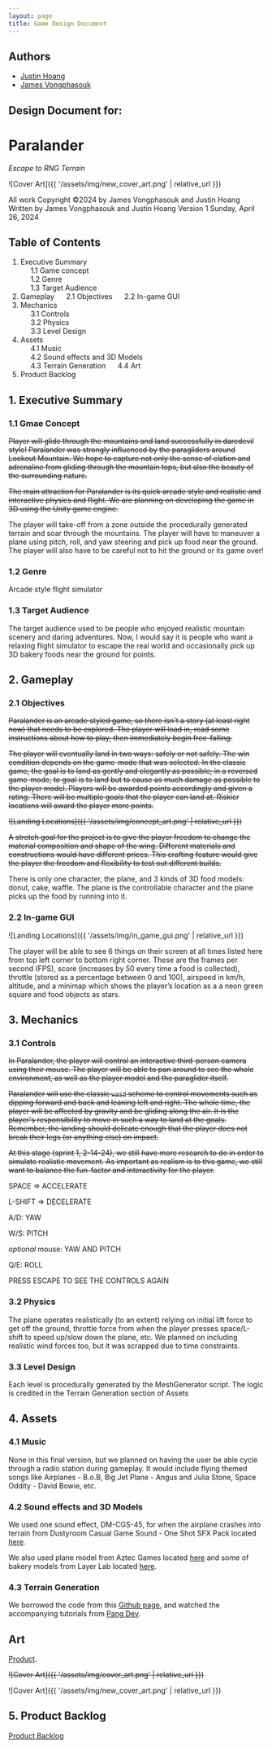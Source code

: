 ```yaml
---
layout: page
title: Game Design Document
---
```

<!--
insert title page here
-->
## Authors

- [Justin Hoang](mailto:justinhoang@mines.edu)
- [James Vongphasouk](mailto:jvongphasouk@mines.edu)

<!-- 
  Silent Hill 2 Design Document
  https://drive.google.com/file/d/1nxvdXasP-HsRCt62cHK3wF_pIrJpYx5T/view  
-->
<p style="text-align:center">

## Design Document for:
# Paralander
_Escape to RNG Terrain_


![Cover Art]({{ '/assets/img/new_cover_art.png' | relative_url }})

All work Copyright ©2024 by James Vongphasouk and Justin Hoang
Written by James Vongphasouk and Justin Hoang
Version 1
Sunday, April 26, 2024

</p>

## Table of Contents

1. Executive Summary	
&nbsp;&nbsp;&nbsp;&nbsp; 1.1 Game concept	
&nbsp;&nbsp;&nbsp;&nbsp; 1.2 Genre	
&nbsp;&nbsp;&nbsp;&nbsp; 1.3 Target Audience	
2. Gameplay	
&nbsp;&nbsp;&nbsp;&nbsp; 2.1 Objectives	
&nbsp;&nbsp;&nbsp;&nbsp; 2.2 In-game GUI	
3. Mechanics	
&nbsp;&nbsp;&nbsp;&nbsp; 3.1 Controls	
&nbsp;&nbsp;&nbsp;&nbsp; 3.2 Physics	
&nbsp;&nbsp;&nbsp;&nbsp; 3.3 Level Design	
4. Assets	
&nbsp;&nbsp;&nbsp;&nbsp; 4.1 Music	
&nbsp;&nbsp;&nbsp;&nbsp; 4.2 Sound effects and 3D Models	
&nbsp;&nbsp;&nbsp;&nbsp; 4.3 Terrain Generation	
&nbsp;&nbsp;&nbsp;&nbsp; 4.4 Art
5. Product Backlog


## 1. Executive Summary

### 1.1 Gmae Concept
~~Player will glide through the mountains and land successfully in daredevil
style! Paralander was strongly influenced by the paragliders around Lookout
Mountain. We hope to capture not only the sense of elation and adrenaline from
gliding through the mountain tops, but also the beauty of the surrounding
nature.~~

~~The main attraction for Paralander is its quick arcade style and realistic and
interactive physics and flight. We are planning on developing the game in 3D
using the Unity game engine.~~

The player will take-off from a zone outside the procedurally generated terrain and soar through the mountains. The player  will have to maneuver a plane using pitch, roll, and yaw steering and pick up food near the ground. The player will also have to be careful not to hit the ground or its game over!

### 1.2 Genre

Arcade style flight simulator

### 1.3 Target Audience 

The target audience used to be people who enjoyed realistic mountain scenery and daring adventures. Now, I would say it is people who want a relaxing flight simulator to escape the real world and occasionally pick up 3D bakery foods near the ground for points. 

## 2. Gameplay

### 2.1 Objectives

~~Paralander is an arcade styled game, so there isn't a story (at least right now)
that needs to be explored. The player will load in, read some instructions about
how to play, then immediately begin free-falling.~~

~~The player will eventually land in two ways: safely or not safely. The win
condition depends on the game-mode that was selected. In the classic game, the
goal is to land as gently and elegantly as possible; in a reversed game-mode, to
goal is to land but to cause as much damage as possible to the player model.
Players will be awarded points accordingly and given a rating. There will be
multiple goals that the player can land at. Riskier locations will award the
player more points.~~

~~![Landing Locations]({{ '/assets/img/concept_art.png' | relative_url }})~~

~~A stretch goal for the project is to give the player freedom to change the
material composition and shape of the wing. Different materials and
constructions would have different prices. This crafting feature would give the
player the freedom and flexibility to test out different builds.~~

There is only one character, the plane, and 3 kinds of 3D food models: donut, cake, waffle. The plane is the controllable character and the plane picks up the food by running into it. 

### 2.2 In-game GUI

![Landing Locations]({{ '/assets/img/in_game_gui.png' | relative_url }})

The player will be able to see 6 things on their screen at all times listed here from top left corner to bottom right corner. These are the frames per second (FPS), score (increases by 50 every time a food is collected), throttle (stored as a percentage between 0 and 100), airspeed in km/h, altitude, and a minimap which shows the player’s location as a a neon green square and food objects as stars.

## 3. Mechanics

### 3.1 Controls 

~~In Paralander, the player will control an interactive third-person camera using
their mouse. The player will be able to pan around to see the whole environment,
as well as the player model and the paraglider itself.~~

~~Paralander will use the classic `wasd` scheme to control movements such as
dipping forward and back and leaning left and right. The whole time, the player
will be affected by gravity and be gliding along the air. It is the player's
responsibility to move in such a way to land at the goals. Remember, the landing
should delicate enough that the player does not break their legs (or anything
else) on impact.~~

~~At this stage (sprint 1, 2-14-24), we still have more research to do in order to
simulate realistic movement. As important as realism is to this game, we still
want to balance the fun-factor and interactivity for the player.~~

SPACE => ACCELERATE

L-SHIFT => DECELERATE

A/D: YAW

W/S: PITCH

*optional* mouse: YAW AND PITCH

Q/E: ROLL

PRESS ESCAPE TO SEE THE CONTROLS AGAIN

### 3.2 Physics

The plane operates realistically (to an extent) relying on initial lift force to get off the ground, throttle force from when the player presses space/L-shift to speed up/slow down the plane, etc. We planned on including realistic wind forces too, but it was scrapped due to time constraints. 

### 3.3 Level Design 

Each level is procedurally generated by the MeshGenerator script. The logic is credited in the Terrain Generation section of Assets

## 4. Assets

### 4.1 Music

None in this final version, but we planned on having the user be able cycle through a radio station during gameplay. It would include flying themed songs like Airplanes - B.o.B, Big Jet Plane - Angus and Julia Stone, Space Oddity - David Bowie, etc.

### 4.2 Sound effects and 3D Models

We used one sound effect, DM-CGS-45, for when the airplane crashes into terrain from Dustyroom Casual Game Sound - One Shot SFX Pack located [here](https://assetstore.unity.com/packages/audio/sound-fx/free-casual-game-sfx-pack-54116).

We also used plane model from Aztec Games located [here]( https://assetstore.unity.com/packages/tools/physics/plane-controller-glider-270737) and some of bakery models from Layer Lab located [here](https://assetstore.unity.com/packages/3d/props/food/3d-props-bakery-object-17167).

### 4.3 Terrain Generation

We borrowed the code from this [Github page](https://github.com/Pang/ProceduralTerrainScripts/tree/main), and watched the accompanying tutorials from [Pang Dev](https://www.youtube.com/@pangdev7327).

## Art

[Product](https://duckduckgo.com).

~~![Cover Art]({{ '/assets/img/cover_art.png' | relative_url }})~~

![Cover Art]({{ '/assets/img/new_cover_art.png' | relative_url }})

## 5. Product Backlog

[Product Backlog](https://github.com/users/suasuasuasuasua/projects/4/views/3)